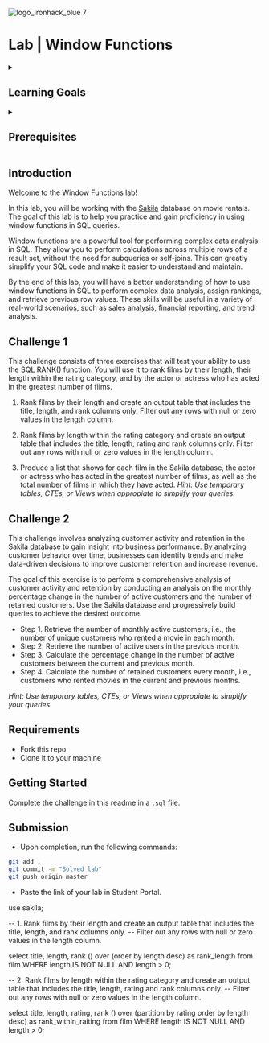 ![logo_ironhack_blue 7](https://user-images.githubusercontent.com/23629340/40541063-a07a0a8a-601a-11e8-91b5-2f13e4e6b441.png)

# Lab | Window Functions

<details>
  <summary>
   <h2>Learning Goals</h2>
  </summary>

  This lab allows you to practice and apply the concepts and techniques taught in class. 

  Upon completion of this lab, you will be able to:
  
- Use window functions to perform complex analytical queries and gain insights into data, including computing rolling calculations, ranking data, and performing aggregations over subsets of data.

  <br>
  <hr> 

</details>

<details>
  <summary>
   <h2>Prerequisites</h2>
  </summary>

Before this starting this lab, you should have learnt about:

- SELECT, FROM, ORDER BY, LIMIT, WHERE, GROUP BY, and HAVING clauses. DISTINCT, AS keywords.
- Built-in SQL functions such as COUNT, MAX, MIN, AVG, ROUND, DATEDIFF, or DATE_FORMAT.
- JOIN to combine data from multiple tables.
- Subqueries, Temporary Tables, Views, CTEs.
- Window Functions: RANK() OVER with PARTITION BY, LAG().
 
  <br>
  <hr> 

</details>


## Introduction

Welcome to the Window Functions lab!

In this lab, you will be working with the [Sakila](https://dev.mysql.com/doc/sakila/en/) database on movie rentals. The goal of this lab is to help you practice and gain proficiency in using window functions in SQL queries.

Window functions are a powerful tool for performing complex data analysis in SQL. They allow you to perform calculations across multiple rows of a result set, without the need for subqueries or self-joins. This can greatly simplify your SQL code and make it easier to understand and maintain.

By the end of this lab, you will have a better understanding of how to use window functions in SQL to perform complex data analysis, assign rankings, and retrieve previous row values. These skills will be useful in a variety of real-world scenarios, such as sales analysis, financial reporting, and trend analysis.

## Challenge 1

This challenge consists of three exercises that will test your ability to use the SQL RANK() function. You will use it to rank films by their length, their length within the rating category, and by the actor or actress who has acted in the greatest number of films.

1. Rank films by their length and create an output table that includes the title, length, and rank columns only. Filter out any rows with null or zero values in the length column.

2. Rank films by length within the rating category and create an output table that includes the title, length, rating and rank columns only. Filter out any rows with null or zero values in the length column.

3. Produce a list that shows for each film in the Sakila database, the actor or actress who has acted in the greatest number of films, as well as the total number of films in which they have acted. *Hint: Use temporary tables, CTEs, or Views when appropiate to simplify your queries.*

## Challenge 2

This challenge involves analyzing customer activity and retention in the Sakila database to gain insight into business performance. 
By analyzing customer behavior over time, businesses can identify trends and make data-driven decisions to improve customer retention and increase revenue.

The goal of this exercise is to perform a comprehensive analysis of customer activity and retention by conducting an analysis on the monthly percentage change in the number of active customers and the number of retained customers. Use the Sakila database and progressively build queries to achieve the desired outcome. 

- Step 1. Retrieve the number of monthly active customers, i.e., the number of unique customers who rented a movie in each month.
- Step 2. Retrieve the number of active users in the previous month.
- Step 3. Calculate the percentage change in the number of active customers between the current and previous month.
- Step 4. Calculate the number of retained customers every month, i.e., customers who rented movies in the current and previous months.

*Hint: Use temporary tables, CTEs, or Views when appropiate to simplify your queries.*

## Requirements

- Fork this repo
- Clone it to your machine


## Getting Started

Complete the challenge in this readme in a `.sql` file.

## Submission

- Upon completion, run the following commands:

```bash
git add .
git commit -m "Solved lab"
git push origin master
```

- Paste the link of your lab in Student Portal.



use sakila;

-- 1. Rank films by their length and create an output table that includes the title, length, and rank columns only. 
-- Filter out any rows with null or zero values in the length column.

select title, length,
rank () over (order by length desc) as rank_length
from film
WHERE 
    length IS NOT NULL AND length > 0;
    
-- 2. Rank films by length within the rating category and create an output table that includes the title, length, rating and rank columns only. 
-- Filter out any rows with null or zero values in the length column.

select title, length, rating,
rank () over (partition by rating order by length desc) as rank_within_raiting
from film
WHERE 
    length IS NOT NULL AND length > 0;
    
